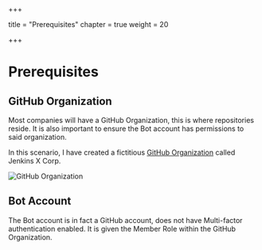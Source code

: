 +++

title = "Prerequisites"
chapter = true
weight = 20

+++

# Prerequisites

## GitHub Organization
Most companies will have a GitHub Organization, this is where repositories reside.  It is also important to ensure the Bot account has permissions to said organization.  

In this scenario, I have created a fictitious [GitHub Organization](https://github.com/jenkins-oscar) called Jenkins X Corp.

![GitHub Organization](images/github_org.png)

## Bot Account
The Bot account is in fact a GitHub account, does not have Multi-factor authentication enabled.  It is given the Member Role within the GitHub Organization.